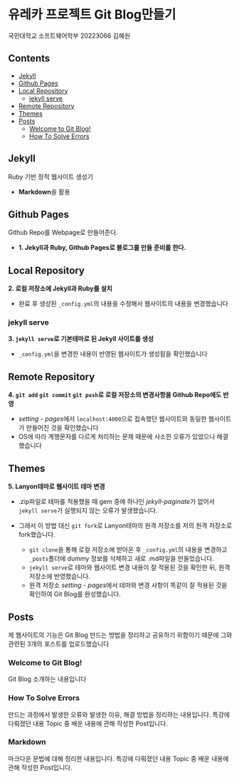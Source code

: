 # 유레카 프로젝트 Git Blog만들기

국민대학교 소프트웨어학부 20223066 김혜원

## Contents

- [Jekyll](#jekyll)
- [Github Pages](#github-pages)
- [Local Repository](#local-repository)
  - [jekyll serve](#jekyll-serve)
- [Remote Repository](#remote-repository)
- [Themes](#themes)
- [Posts](#posts)
  - [Welcome to Git Blog!](#welcome-to-git-blog!)
  - [How To Solve Errors](#how-to-solve-errors)


## Jekyll

Ruby 기반 정적 웹사이트 생성기  
- **Markdown**을 활용

## Github Pages

Github Repo를 Webpage로 만들어준다.  
- **1. Jekyll과 Ruby, Github Pages로 블로그를 만들 준비를 한다.**


## Local Repository  

**2. 로컬 저장소에 Jekyll과 Ruby를 설치**
- 완료 후 생성된 `_config.yml`의 내용을 수정해서 웹사이트의 내용을 변경했습니다

### jekyll serve  

**3. `jekyll serve`로 기본테마로 된 Jekyll 사이트를 생성**
- `_config.yml`을 변경한 내용이 반영된 웹사이트가 생성됨을 확인했습니다

## Remote Repository

**4. `git add` `git commit` `git push`로 로컬 저장소의 변경사항을 Github Repo에도 반영**
- *setting* - *pages*에서 `localhost:4000`으로 접속했던 웹사이트와 동일한 웹사이트가 만들어진 것을 확인했습니다
- OS에 따라 계행문자를 다르게 처리하는 문제 때문에 사소한 오류가 있었으나 해결했습니다


## Themes

**5. Lanyon테마로 웹사이트 테마 변경**
- .zip파일로 테마를 적용했을 때 gem 중에 하나인 *jekyll-paginate*가 없어서 `jekyll serve`가 실행되지 않는 오류가 발생했습니다.   


- 그래서 이 방법 대신 `git fork`로 Lanyon테마의 원격 저장소를 저의 원격 저장소로 fork했습니다.
  * `git clone`을 통해 로컬 저장소에 받아온 후 `_config.yml`의 내용을 변경하고 `_posts`폴더에 dummy 정보를 삭제하고 새로 .md파일을 만들었습니다.
  * `jekyll serve`로 테마와 웹사이트 변경 내용이 잘 적용된 것을 확인한 뒤, 원격 저장소에 반영했습니다.
  * 원격 저장소 *setting* - *pages*에서 테마와 변경 사항이 똑같이 잘 적용된 것을 확인하여 Git Blog를 완성했습니다.

## Posts

제 웹사이트의 기능은 Git Blog 만드는 방법을 정리하고 공유하기 위함이기 때문에 그와 관련된 3개의 포스트를 업로드했습니다

### Welcome to Git Blog!

Git Blog 소개하는 내용입니다

### How To Solve Errors

만드는 과정에서 발생한 오류와 발생한 이유, 해결 방법을 정리하는 내용입니다.
특강에 다뤄졌던 내용 Topic 중 배운 내용에 관해 작성한 Post입니다.

### Markdown

마크다운 문법에 대해 정리한 내용입니다.
특강에 다뤄졌던 내용 Topic 중 배운 내용에 관해 작성한 Post입니다.